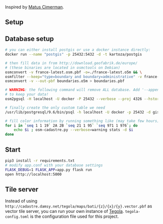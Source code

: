 Inspired by [Matus Cimerman](https://github.com/cimox/python-leaflet-gis).

## Setup

## Database setup

```sh
# you can either install postgis or use a docker instance directly:
docker run --name "postgis" -p 25432:5432 -d -t kartoza/postgis

# then fill data in from http://download.geofabrik.de/europe/
# (these binaries are located in osmctools on Debian)
osmconvert -v france-latest.osm.pbf -o=./france-latest.o5m && \
osmfilter --keep="type=boundary and boundary=administrative" -v france-latest.o5m -o=boundaries.o5m && \
osmconvert -v --out-pbf boundaries.o5m > boundaries.pbf

# WARNING: the following command will remove ALL database. Add '--append --slime' parameters if you wish
# to keep your data!
osm2pgsql -H localhost -U docker -P 25432 --verbose --proj 4326 --hstore-all -W --database gis boundaries.pbf

# finally create the only custom table we need
/usr/lib/postgresql/9.6/bin/psql -h localhost -U docker -p 25432 -d gis -c 'create table if not exists color_city(insee TEXT PRIMARY KEY NOT NULL, department NOT NULL, color CHAR(20), last_update TIMESTAMP)'

# fill color information by running something like (may take few hours)
for i in `seq 1 1 19` 2A 2B `seq 21 1 95` `seq 971 1 976`; do
    echo $i ; osm-cadastre.py --verbose=warning stats -d $i
done
```

## Start

```sh
pip3 install -r requirements.txt
# modify app.conf with your database settings
FLASK_DEBUG=1 FLASK_APP=app.py flask run
open http://localhost:5000
```

## Tile server

Instead of using `http://cadastre.damsy.net/tegola/maps/bati/{z}/{x}/{y}.vector.pbf`
as vector tile server, you can run your own instance of [Tegola](https://http://tegola.io/).
`tegola-config.toml` is the configuration file used for this project.
